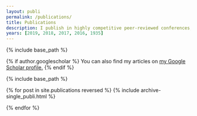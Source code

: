 ```yaml
---
layout: publi
permalink: /publications/
title: Publications
description: I publish in highly competitive peer-reviewed conferences; SIGGRAPH, CHI, and UIST. In the field of HCI, SIGGRAPH, CHI, and UIST are the single most prestigious conferences, with lower acceptance rates and higher impact factors than any other venues. Click on the pictures to watch the videos.
years: [2019, 2018, 2017, 2016, 1935]
---
```




{% include base_path %}

{% if author.googlescholar %}
  You can also find my articles on <u><a href="{{author.googlescholar}}">my Google Scholar profile</a>.</u>
{% endif %}

{% include base_path %}

{% for post in site.publications reversed %}
  {% include archive-single_publi.html %}

{% endfor %}
